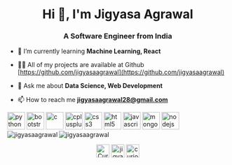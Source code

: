<h1 align="center">Hi 👋, I'm Jigyasa Agrawal</h1>
<h3 align="center">A Software Engineer from India</h3>

- 🌱 I’m currently learning **Machine Learning, React**

- 👨‍💻 All of my projects are available at Github [https://github.com/jigyasaagrawal](https://github.com/jigyasaagrawal)

- 💬 Ask me about **Data Science, Web Development**

- 📫 How to reach me **jigyasaagrawal28@gmail.com**

<p align="left"><img 
src="https://devicons.github.io/devicon/devicon.git/icons/python/python-original.svg" alt="python" width="40" height="40"/> <img 
src="https://devicons.github.io/devicon/devicon.git/icons/bootstrap/bootstrap-plain.svg" alt="bootstrap" width="40" height="40"/> <img src="https://devicons.github.io/devicon/devicon.git/icons/c/c-original.svg" alt="c" width="40" height="40"/> <img src="https://devicons.github.io/devicon/devicon.git/icons/cplusplus/cplusplus-original.svg" alt="cplusplus" width="40" height="40"/> <img src="https://devicons.github.io/devicon/devicon.git/icons/css3/css3-original-wordmark.svg" alt="css3" width="40" height="40"/> <img 
src="https://devicons.github.io/devicon/devicon.git/icons/html5/html5-original-wordmark.svg" alt="html5" width="40" height="40"/> <img src="https://devicons.github.io/devicon/devicon.git/icons/javascript/javascript-original.svg" alt="javascript" width="40" height="40"/> <img src="https://devicons.github.io/devicon/devicon.git/icons/mongodb/mongodb-original-wordmark.svg" alt="mongodb" width="40" height="40"/> <img src="https://devicons.github.io/devicon/devicon.git/icons/nodejs/nodejs-original-wordmark.svg" alt="nodejs" width="40" height="40"/> <img 
</p>
<img align="left" src="https://github-readme-stats.vercel.app/api/top-langs/?username=jigyasaagrawal&layout=compact&hide=html" alt="jigyasaagrawal" />                                                                       
                                                                                                                                                                           
<img align="center" src="https://github-readme-stats.vercel.app/api?username=jigyasaagrawal&show_icons=true" alt="jigyasaagrawal" />

<p align="center">
<a href="https://twitter.com/Curiosi64485321" target="blank"><img align="center" src="https://cdn.jsdelivr.net/npm/simple-icons@3.0.1/icons/twitter.svg" alt="Curiosi64485321" height="30" width="30" /></a>
<a href="https://www.linkedin.com/in/jigyasaagrawal/" target="blank"><img align="center" src="https://cdn.jsdelivr.net/npm/simple-icons@3.0.1/icons/linkedin.svg" alt="jigyasaagrawal" height="30" width="30" /></a>
<a href="https://instagram.com/curiosity___28" target="blank"><img align="center" src="https://cdn.jsdelivr.net/npm/simple-icons@3.0.1/icons/instagram.svg" alt="curiosity___28" height="30" width="30" /></a>
</p>

